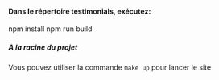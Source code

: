 #### Dans le répertoire testimonials, exécutez:

npm install
npm run build

##### A la racine du projet 

Vous pouvez utiliser la commande `make up` pour lancer le site

